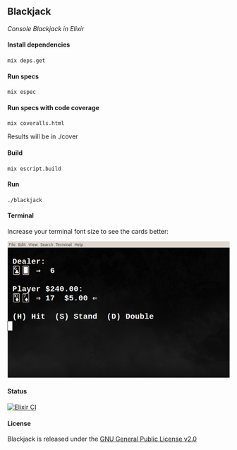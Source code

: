 ## Blackjack

*Console Blackjack in Elixir*

#### Install dependencies

```
mix deps.get
```

#### Run specs

```
mix espec
```

#### Run specs with code coverage

```
mix coveralls.html
```

Results will be in ./cover

#### Build

```
mix escript.build
```

#### Run

```
./blackjack
```

#### Terminal

Increase your terminal font size to see the cards better:

![Blackjack](https://raw.githubusercontent.com/gdonald/blackjack-ex/master/bj.png)

#### Status

[![Elixir CI](https://github.com/gdonald/blackjack-ex/workflows/Elixir%20CI/badge.svg)](https://github.com/gdonald/blackjack-ex/actions)

#### License

Blackjack is released under the [GNU General Public License v2.0](https://opensource.org/licenses/GPL-2.0)

